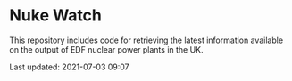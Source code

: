 # Nuke Watch

This repository includes code for retrieving the latest information available on the output of EDF nuclear power plants in the UK.

Last updated: 2021-07-03 09:07